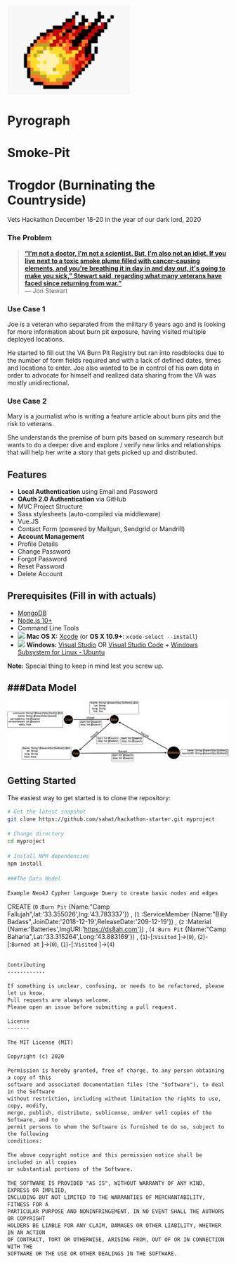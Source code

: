 ![fire](https://raw.githubusercontent.com/airboyd/burn_pit/main/fireball.png)

# Pyrograph
# Smoke-Pit
# Trogdor (Burninating the Countryside)

Vets Hackathon December 18-20 in the year of our dark lord, 2020


### The Problem

> [**“I'm not a doctor, I'm not a scientist. But, I'm also not an idiot. If you live next to a toxic smoke plume filled with cancer-causing elements, and you're breathing it in day in and day out, it's going to make you sick," Stewart said, regarding what many veterans have faced since returning from war.”**](https://www.npr.org/2020/09/16/913376758/jon-stewart-uses-his-celebrity-to-bring-attention-to-vets-exposed-to-burn-pits)<br>
> — Jon Stewart

### Use Case 1

Joe is a veteran who separated from the military 6 years ago and is looking for more information about burn pit exposure, having visited multiple deployed locations.

He started to fill out the VA Burn Pit Registry but ran into roadblocks due to the number of form fields required and with a lack of defined dates, times and locations to enter. Joe also wanted to be in control of his own data in order to advocate for himself and realized data sharing from the VA was mostly unidirectional.

### Use Case 2

Mary is a journalist who is writing a feature article about burn pits and the risk to veterans. 

She understands the premise of burn pits based on summary research but wants to do a deeper dive and explore / verify new links and relationships that will help her write a story that gets picked up and distributed.


Features
--------

- **Local Authentication** using Email and Password
- **OAuth 2.0 Authentication** via GitHub
- MVC Project Structure
- Sass stylesheets (auto-compiled via middleware)
- Vue.JS
- Contact Form (powered by Mailgun, Sendgrid or Mandrill)
- **Account Management**
 - Profile Details
 - Change Password
 - Forgot Password
 - Reset Password
 - Delete Account


Prerequisites (Fill in with actuals)
-------------

- [MongoDB](https://www.mongodb.com/download-center/community)
- [Node.js 10+](http://nodejs.org)
- Command Line Tools
 - <img src="http://deluge-torrent.org/images/apple-logo.gif" height="17">&nbsp;**Mac OS X:** [Xcode](https://itunes.apple.com/us/app/xcode/id497799835?mt=12) (or **OS X 10.9+**: `xcode-select --install`)
 - <img src="http://dc942d419843af05523b-ff74ae13537a01be6cfec5927837dcfe.r14.cf1.rackcdn.com/wp-content/uploads/windows-8-50x50.jpg" height="17">&nbsp;**Windows:** [Visual Studio](https://www.visualstudio.com/products/visual-studio-community-vs) OR [Visual Studio Code](https://code.visualstudio.com) + [Windows Subsystem for Linux - Ubuntu](https://docs.microsoft.com/en-us/windows/wsl/install-win10)

**Note:** Special thing to keep in mind lest you screw up.


###Data Model
---------------
![data-model](https://raw.githubusercontent.com/airboyd/burn_pit/main/burn-pit-data-model.png)

Getting Started
---------------

The easiest way to get started is to clone the repository:

```bash
# Get the latest snapshot
git clone https://github.com/sahat/hackathon-starter.git myproject

# Change directory
cd myproject

# Install NPM dependencies
npm install

###The Data Model

Example Neo4J Cypher language Query to create basic nodes and edges
```
CREATE
  (`0` :`Burn Pit` {Name:"Camp Fallujah",lat:'33.355026',lng:'43.783337'}) ,
  (`1` :ServiceMember {Name:"Billy Badass",JoinDate:'2018-12-19',ReleaseDate:'209-12-19'}) ,
  (`2` :Material {Name:'Batteries',ImgURI:'https://ds8ah.com'}) ,
  (`4` :`Burn Pit` {Name:"Camp Baharia",Lat:'33.315264',Long:'43.883169'}) ,
  (`1`)-[:`Visited` ]->(`0`),
  (`2`)-[:``Burned at`` ]->(`0`),
  (`1`)-[:`Visited` ]->(`4`)

```

Contributing
------------

If something is unclear, confusing, or needs to be refactored, please let us know. 
Pull requests are always welcome. 
Please open an issue before submitting a pull request.

License
-------

The MIT License (MIT)

Copyright (c) 2020

Permission is hereby granted, free of charge, to any person obtaining a copy of this 
software and associated documentation files (the "Software"), to deal in the Software 
without restriction, including without limitation the rights to use, copy, modify, 
merge, publish, distribute, sublicense, and/or sell copies of the Software, and to 
permit persons to whom the Software is furnished to do so, subject to the following 
conditions:

The above copyright notice and this permission notice shall be included in all copies 
or substantial portions of the Software.

THE SOFTWARE IS PROVIDED "AS IS", WITHOUT WARRANTY OF ANY KIND, EXPRESS OR IMPLIED, 
INCLUDING BUT NOT LIMITED TO THE WARRANTIES OF MERCHANTABILITY, FITNESS FOR A 
PARTICULAR PURPOSE AND NONINFRINGEMENT. IN NO EVENT SHALL THE AUTHORS OR COPYRIGHT 
HOLDERS BE LIABLE FOR ANY CLAIM, DAMAGES OR OTHER LIABILITY, WHETHER IN AN ACTION 
OF CONTRACT, TORT OR OTHERWISE, ARISING FROM, OUT OF OR IN CONNECTION WITH THE 
SOFTWARE OR THE USE OR OTHER DEALINGS IN THE SOFTWARE.

